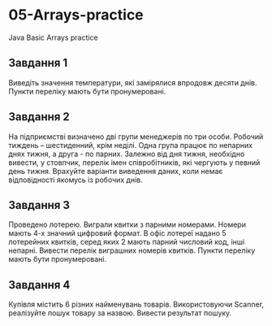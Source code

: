 # 05-Arrays-practice
Java Basic Arrays practice

Завдання 1
------------
Виведіть значення температури, які
замірялися впродовж десяти днів.
Пункти переліку мають бути пронумеровані.


Завдання 2
------------
На підприємстві визначено дві групи менеджерів по три особи.
Робочий тиждень – шестиденний, крім неділі.
Одна група працює по непарних днях тижня, а друга - по парних.
Залежно від дня тижня, необхідно вивести, у стовпчик, перелік
імен співробітників, які чергують у певний день тижня.
Врахуйте варіанти виведення даних, коли немає відповідності
якомусь із робочих днів.


Завдання 3
------------
Проведено лотерею. Виграли квитки з парними номерами.
Номери мають 4-х значний цифровий формат.
В офіс лотереї надано 5 лотерейних квитків, серед яких
2 мають парний числовий код, інші непарні.
Вивести перелік виграшних номерів квитків.
Пункти переліку мають бути пронумеровані.


Завдання 4
------------
Купівля містить 6 різних найменувань товарів.
Використовуючи Scanner, реалізуйте пошук товару за назвою.
Вивести результат пошуку.
